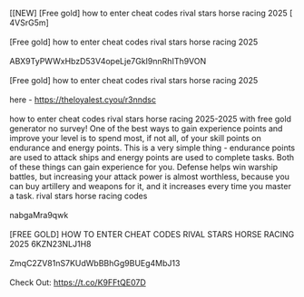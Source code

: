 [[NEW] [Free gold] how to enter cheat codes rival stars horse racing 2025 [ 4VSrG5m]
<br>
<br>[Free gold] how to enter cheat codes rival stars horse racing 2025
<br>
<br>ABX9TyPWWxHbzD53V4opeLje7GkI9nnRhITh9VON
<br>
<br>[Free gold] how to enter cheat codes rival stars horse racing 2025
<br>
<br>here - https://theloyalest.cyou/r3nndsc
<br>
<br>how to enter cheat codes rival stars horse racing 2025-2025 with free gold generator no survey! One of the best ways to gain experience points and improve your level is to spend most, if not all, of your skill points on endurance and energy points. This is a very simple thing - endurance points are used to attack ships and energy points are used to complete tasks. Both of these things can gain experience for you. Defense helps win warship battles, but increasing your attack power is almost worthless, because you can buy artillery and weapons for it, and it increases every time you master a task. rival stars horse racing codes
<br>
<br>nabgaMra9qwk
<br>
<br>[FREE GOLD] HOW TO ENTER CHEAT CODES RIVAL STARS HORSE RACING 2025 6KZN23NLJ1H8
<br>
<br>ZmqC2ZV81nS7KUdWbBBhGg9BUEg4MbJ13
<br>
<br>Check Out: https://t.co/K9FFtQE07D
<br>
